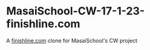 # MasaiSchool-CW-17-1-23-finishline.com
A <a href="https://www.finishline.com">finishline.com</a> clone for MasaiSchool's CW project
